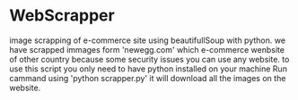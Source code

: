 # WebScrapper
image scrapping of e-commerce site using beautifullSoup with python.
we have scrapped immages form 'newegg.com' which e-commerce wenbsite of other country because some security issues you can use any website.
to use this script you only need to have python installed on your machine
Run cammand using 'python scrapper.py'
it will download all the images on the website.
